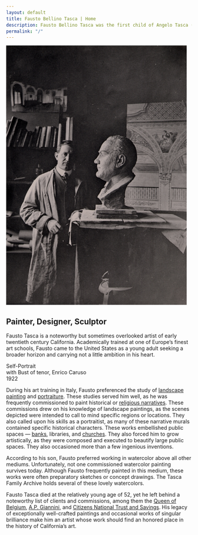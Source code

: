```yaml
---
layout: default
title: Fausto Bellino Tasca | Home
description: Fausto Bellino Tasca was the first child of Angelo Tasca (1848-1939) and Luigia Battagin (1857-1922).
permalink: "/"
---
```

<div class="container-home">
  <img src="../images/fbt-with-caruso.jpg" alt="Fausto Bellino Tasca, Self-Portrait as a Young Man, oil on canvas, 1905">
  <h2>Painter, Designer, Sculptor</h4>
</div>

<div class="home-text">
  <p>Fausto Tasca is a noteworthy but sometimes overlooked artist of early twentieth century California. Academically trained at one of Europe’s finest art schools, Fausto came to the United States as a young adult seeking a broader horizon and carrying not a little ambition in his heart.</p>

  <p class="home-caption">Self-Portrait<br> with Bust of tenor, Enrico Caruso<br>1922</p>
</div>

During his art training in Italy, Fausto preferenced the study of <a href="/plein-air.html">landscape painting</a> and <a href="/portraits.html">portraiture</a>. These studies served him well, as he was frequently commissioned to paint historical or <a href="/san-diego.html">religious narratives</a>. These commissions drew on his knowledge of landscape paintings, as the scenes depicted were intended to call to mind specific regions or locations. They also called upon his skills as a portraitist, as many of these narrative murals contained specific historical characters. These works embellished public spaces — <a href="/los-angeles.html">banks</a>, libraries, and <a href="/pasadena.html">churches</a>. They also forced him to grow artistically, as they were composed and executed to beautify large public spaces. They also occasioned more than a few ingenious inventions.

According to his son, Fausto preferred working in watercolor above all other mediums. Unfortunately, not one commissioned watercolor painting survives today. Although Fausto frequently painted in this medium, these works were often preparatory sketches or concept drawings. The Tasca Family Archive holds several of these lovely watercolors.

Fausto Tasca died at the relatively young age of 52, yet he left behind a noteworthy list of clients and commissions, among them the <a href="/santa-barbara.html">Queen of Belgium</a>, <a href="/portraits.html">A.P. Giannini</a>, and <a href="los-angeles.html">Citizens National Trust and Savings</a>. His legacy of exceptionally well-crafted paintings and occasional works of singular brilliance make him an artist whose work should find an honored place in the history of California’s art.
